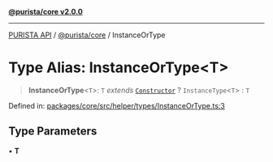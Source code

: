 [**@purista/core v2.0.0**](../README.md)

***

[PURISTA API](../../../packages.md) / [@purista/core](../README.md) / InstanceOrType

# Type Alias: InstanceOrType\<T\>

> **InstanceOrType**\<`T`\>: `T` *extends* [`Constructor`](Constructor.md) ? `InstanceType`\<`T`\> : `T`

Defined in: [packages/core/src/helper/types/InstanceOrType.ts:3](https://github.com/puristajs/purista/blob/master/packages/core/src/helper/types/InstanceOrType.ts#L3)

## Type Parameters

• **T**

